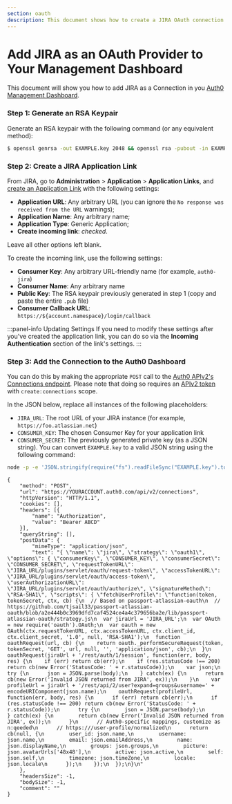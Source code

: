 ```yaml
---
section: oauth
description: This document shows how to create a JIRA OAuth connection.
---
```


# Add JIRA as an OAuth Provider to Your Management Dashboard

This document will show you how to add JIRA as a Connection in you [Auth0 Management Dashboard](${manage_url}).

### Step 1: Generate an RSA Keypair

Generate an RSA keypair with the following command (or any equivalent method):

```bash
$ openssl genrsa -out EXAMPLE.key 2048 && openssl rsa -pubout -in EXAMPLE.key -out EXAMPLE.pub
```

### Step 2: Create a JIRA Application Link


From JIRA, go to **Administration** > **Application** > **Application Links**, and [create an Application Link](https://confluence.atlassian.com/display/APPLINKS-050/Application+Links+Documentation) with the following settings:

* **Application URL**: Any arbitrary URL (you can ignore the `No response was received from the URL` warnings);
* **Application Name**: Any arbitrary name;
* **Application Type**: Generic Application;
* **Create incoming link**: *checked*.

Leave all other options left blank.

To create the incoming link, use the following settings:

  * **Consumer Key**: Any arbitrary URL-friendly name (for example, `auth0-jira`)
  * **Consumer Name**: Any arbitrary name
  * **Public Key**: The RSA keypair previously generated in step 1 (copy and paste the entire `.pub` file)
  * **Consumer Callback URL**: `https://${account.namespace}/login/callback`

:::panel-info Updating Settings
If you need to modify these settings after you've created the application link, you can do so via the **Incoming Authentication** section of the link's settings.
:::

### Step 3: Add the Connection to the Auth0 Dashboard

You can do this by making the appropriate `POST` call to the [Auth0 APIv2's Connections endpoint](/api/v2#!/Connections/post_connections). Please note that doing so requires an [APIv2 token](/api/v2/tokens) with `create:connections` scope.

In the JSON below, replace all instances of the following placeholders:
  * `JIRA_URL`: The root URL of your JIRA instance (for example, `https://foo.atlassian.net`)
  * `CONSUMER_KEY`: The chosen Consumer Key for your application link
  * `CONSUMER_SECRET`: The previously generated private key (as a JSON string). You can convert `EXAMPLE.key` to a valid JSON string using the following command:

```bash
node -p -e 'JSON.stringify(require("fs").readFileSync("EXAMPLE.key").toString("ascii"));'
```

```har
{
	"method": "POST",
	"url": "https://YOURACCOUNT.auth0.com/api/v2/connections",
	"httpVersion": "HTTP/1.1",
	"cookies": [],
	"headers": [{
		"name": "Authorization",
		"value": "Bearer ABCD"
	}],
	"queryString": [],
	"postData": {
		"mimeType": "application/json",
		"text": "{ \"name\": \"jira\", \"strategy\": \"oauth1\", \"options\": { \"consumerKey\", \"CONSUMER_KEY\", \"consumerSecret\": \"CONSUMER_SECRET\", \"requestTokenURL\": \"JIRA_URL/plugins/servlet/oauth/request-token\", \"accessTokenURL\": \"JIRA_URL/plugins/servlet/oauth/access-token\", \"userAuthorizationURL\": \"JIRA_URL/plugins/servlet/oauth/authorize\", \"signatureMethod\": \"RSA-SHA1\", \"scripts\": { \"fetchUserProfile\": \"function(token, tokenSecret, ctx, cb) {\n  // Based on passport-atlassian-oauth\n  // https://github.com/tjsail33/passport-atlassian-oauth/blob/a2e444b0c3969dfd7caf4524ce4a4c379656ba2e/lib/passport-atlassian-oauth/strategy.js\n  var jiraUrl = 'JIRA_URL';\n  var OAuth = new require('oauth').OAuth;\n  var oauth = new OAuth(ctx.requestTokenURL, ctx.accessTokenURL, ctx.client_id, ctx.client_secret, '1.0', null, 'RSA-SHA1');\n  function oauthRequest(url, cb) {\n    return oauth._performSecureRequest(token, tokenSecret, 'GET', url, null, '', 'application/json', cb);\n  }\n  oauthRequest(jiraUrl + '/rest/auth/1/session', function(err, body, res) {\n    if (err) return cb(err);\n    if (res.statusCode !== 200) return cb(new Error('StatusCode: ' + r.statusCode));\n    var json;\n    try {\n      json = JSON.parse(body);\n    } catch(ex) {\n      return cb(new Error('Invalid JSON returned from JIRA', ex));\n    }\n    var profileUrl = jiraUrl + '/rest/api/2/user?expand=groups&username=' + encodeURIComponent(json.name);\n    oauthRequest(profileUrl, function(err, body, res) {\n      if (err) return cb(err);\n      if (res.statusCode !== 200) return cb(new Error('StatusCode: ' + r.statusCode));\n      try {\n        json = JSON.parse(body);\n      } catch(ex) {\n        return cb(new Error('Invalid JSON returned from JIRA', ex));\n      }\n      // Auth0-specific mappings, customize as n:qeeded\n      // https:///user-profile/normalized\n      return cb(null, {\n        user_id: json.name,\n        username: json.name,\n        email: json.emailAddress,\n        name: json.displayName,\n        groups: json.groups,\n        picture: json.avatarUrls['48x48'],\n        active: json.active,\n        self: json.self,\n        timezone: json.timeZone,\n        locale: json.locale\n      });\n    });\n  });\n}\n"
	},
	"headersSize": -1,
	"bodySize": -1,
	"comment": ""
}
```
